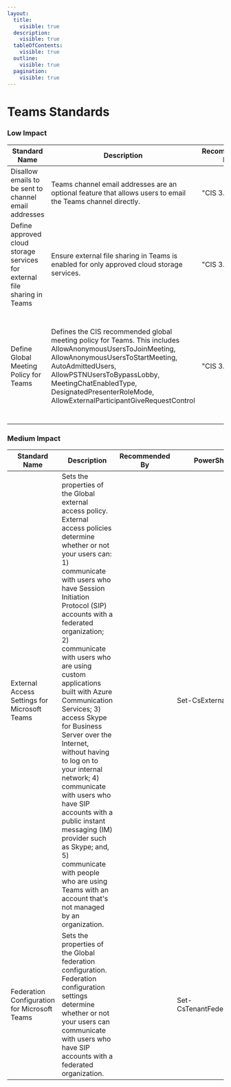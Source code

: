 ```yaml
---
layout:
  title:
    visible: true
  description:
    visible: true
  tableOfContents:
    visible: true
  outline:
    visible: true
  pagination:
    visible: true
---
```


# Teams Standards

### Low Impact

<table data-full-width="true"><thead><tr><th>Standard Name</th><th>Description</th><th>Recommended By</th><th>PowerShell Equivalent</th><th>APIName</th></tr></thead><tbody><tr><td>Disallow emails to be sent to channel email addresses</td><td>Teams channel email addresses are an optional feature that allows users to email the Teams channel directly.</td><td>"CIS 3.0"</td><td>Set-CsTeamsClientConfiguration -AllowEmailIntoChannel $false</td><td>TeamsEmailIntegration</td></tr><tr><td>Define approved cloud storage services for external file sharing in Teams</td><td>Ensure external file sharing in Teams is enabled for only approved cloud storage services.</td><td>"CIS 3.0"</td><td>Set-CsTeamsClientConfiguration -AllowGoogleDrive $false -AllowShareFile $false -AllowBox $false -AllowDropBox $false -AllowEgnyte $false</td><td>TeamsExternalFileSharing</td></tr><tr><td>Define Global Meeting Policy for Teams</td><td>Defines the CIS recommended global meeting policy for Teams. This includes AllowAnonymousUsersToJoinMeeting, AllowAnonymousUsersToStartMeeting, AutoAdmittedUsers, AllowPSTNUsersToBypassLobby, MeetingChatEnabledType, DesignatedPresenterRoleMode, AllowExternalParticipantGiveRequestControl</td><td>"CIS 3.0"</td><td>Set-CsTeamsMeetingPolicy -AllowAnonymousUsersToJoinMeeting $false -AllowAnonymousUsersToStartMeeting $false -AutoAdmittedUsers EveryoneInCompanyExcludingGuests -AllowPSTNUsersToBypassLobby $false -MeetingChatEnabledType EnabledExceptAnonymous -DesignatedPresenterRoleMode $DesignatedPresenterRoleMode -AllowExternalParticipantGiveRequestControl $false</td><td>TeamsGlobalMeetingPolicy</td></tr></tbody></table>

### Medium Impact

<table data-full-width="true"><thead><tr><th>Standard Name</th><th>Description</th><th>Recommended By</th><th>PowerShell Equivalent</th><th>APIName</th></tr></thead><tbody><tr><td>External Access Settings for Microsoft Teams</td><td>Sets the properties of the Global external access policy. External access policies determine whether or not your users can: 1) communicate with users who have Session Initiation Protocol (SIP) accounts with a federated organization; 2) communicate with users who are using custom applications built with Azure Communication Services; 3) access Skype for Business Server over the Internet, without having to log on to your internal network; 4) communicate with users who have SIP accounts with a public instant messaging (IM) provider such as Skype; and, 5) communicate with people who are using Teams with an account that's not managed by an organization.</td><td></td><td>Set-CsExternalAccessPolicy</td><td>TeamsExternalAccessPolicy</td></tr><tr><td>Federation Configuration for Microsoft Teams</td><td>Sets the properties of the Global federation configuration. Federation configuration settings determine whether or not your users can communicate with users who have SIP accounts with a federated organization.</td><td></td><td>Set-CsTenantFederationConfiguration</td><td>TeamsFederationConfiguration</td></tr></tbody></table>
